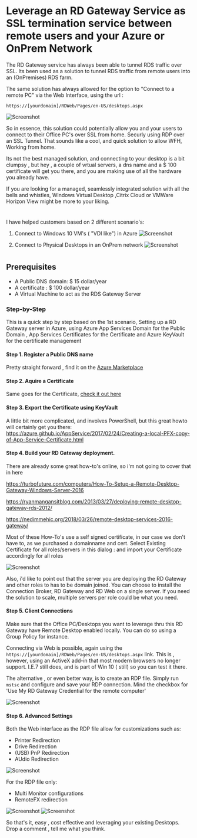 # Leverage an RD Gateway Service as SSL termination service between remote users and your Azure or OnPrem Network

The RD Gateway service has always been able to tunnel RDS traffic over SSL. Its been used as a solution to tunnel RDS traffic from remote users into an (OnPremises) RDS farm.

The same solution has always allowed for the option to "Connect to a remote PC" via the Web Interface, using the url :

`https://[yourdomain]/RDWeb/Pages/en-US/desktops.aspx` 

![Screenshot](https://raw.githubusercontent.com/verboompj/Networking/master/Pictures/53.PNG)

So in essence, this solution could potentially allow you and your users to connect to their Office PC's over SSL from home. Securly using RDP over an SSL Tunnel. That sounds like a cool, and quick solution to allow WFH, Working from home.

Its not the best managed solution, and connecting to your desktop is a bit clumpsy , but hey , a couple of vrtual servers, a dns name and a $ 100 certificate will get you there, and you are making use of all the hardware you already have.

If you are looking for a managed, seamlessly integrated solution with all the bells and whistles, Windows Virtual Desktop ,Citrix Cloud or VMWare Horizon View might be more to your liking. 

# 

I have helped customers based on 2 different scenario's: 

1. Connect to Windows 10 VM's ( "VDI  like") in Azure 
![Screenshot](https://raw.githubusercontent.com/verboompj/Networking/master/Pictures/50.png)

2. Connect to Physical Desktops in an OnPrem network
![Screenshot](https://raw.githubusercontent.com/verboompj/Networking/master/Pictures/51.png)

# 

## Prerequisites

* A Public DNS domain:  $ 15 dollar/year 
* A certificate : $ 100 dollar/year
* A Virtual Machine to act as the RDS Gateway Server

### Step-by-Step

This is a quick step by step based on the 1st scenario, Setting up a RD Gateway server in Azure, using Azure App Services Domain for the Public Domain , App Services Certificates for the Certificate and Azure KeyVault for the certificate management


#### Step 1. Register a Public DNS name 
Pretty straight forward , find it on the [Azure Marketplace](https://azuremarketplace.microsoft.com/en-us/marketplace/apps/Microsoft.Domain?tab=Overview) 

#### Step 2. Aquire a Certificate
Same goes for the Certificate, [check it out here](https://azuremarketplace.microsoft.com/en-us/marketplace/apps/Microsoft.SSL?tab=Overview) 

#### Step 3. Export the Certificate using KeyVault
A little bit more complicated, and involves PowerShell, but this great howto will certainly get you there: https://azure.github.io/AppService/2017/02/24/Creating-a-local-PFX-copy-of-App-Service-Certificate.html 

#### Step 4. Build your RD Gateway deployment.
There are already some great how-to's online, so i'm not going to cover that in here

https://turbofuture.com/computers/How-To-Setup-a-Remote-Desktop-Gateway-Windows-Server-2016 

https://ryanmangansitblog.com/2013/03/27/deploying-remote-desktop-gateway-rds-2012/

https://nedimmehic.org/2018/03/26/remote-desktop-services-2016-gateway/ 

Most of these How-To's use a self signed certificate, in our case we don't have to, as we purchased a domainname and cert.
Select Existing Certificate for all roles/servers in this dialog : and import your Certificate accordingly for all roles

![Screenshot](https://raw.githubusercontent.com/verboompj/Networking/master/Pictures/54.png)

Also, i'd like to point out that the server you are deploying the RD Gateway and other roles to has to be domain joined.
You can choose to install the Connection Broker, RD Gateway and RD Web on a single server.
If you need the solution to scale, multiple servers per role could be what you need. 

#### Step 5. Client Connections

Make sure that the Office PC/Desktops you want to leverage thru this RD Gateway have Remote Desktop enabled locally. You can do so using a Group Policy for instance.

Connecting via Web is possible, again using the `https://[yourdomain]/RDWeb/Pages/en-US/desktops.aspx` link.
This is , however, using an ActiveX add-in that most modern browsers no longer support. I.E.7 still does, and is part of Win 10 ( still) so you can test it there. 

The alternative , or even better way, is to create an RDP file. Simply run `mstsc` and configure and save your RDP connection.
Mind the checkbox for 'Use My RD Gateway Credential for the remote computer'

![Screenshot](https://raw.githubusercontent.com/verboompj/Networking/master/Pictures/56.png)

#### Step 6. Advanced Settings

Both the Web interface as the RDP file allow for customizations such as:
* Printer Redirection
* Drive Redirection
* (USB) PnP Redirection
* AUdio Redirection

![Screenshot](https://raw.githubusercontent.com/verboompj/Networking/master/Pictures/55.png)

For the RDP file only:
* Multi Monitor configurations
* RemoteFX redirection 

![Screenshot](https://raw.githubusercontent.com/verboompj/Networking/master/Pictures/58.png)
![Screenshot](https://raw.githubusercontent.com/verboompj/Networking/master/Pictures/59.png)

So that's it, easy , cost effective and leveraging your existing Desktops. 
Drop a comment , tell me what you think.
